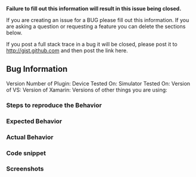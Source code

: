 **Failure to fill out this information will result in this issue being closed.**

If you are creating an issue for a BUG please fill out this information. If you are asking a question or requesting a feature you can delete the sections below. 

 If you post a full stack trace in a bug it will be closed, please post it to http://gist.github.com and then post the link here.

## Bug Information

Version Number of Plugin:
Device Tested On:
Simulator Tested On:
Version of VS: 
Version of Xamarin:
Versions of other things you are using:

### Steps to reproduce the Behavior

### Expected Behavior

### Actual Behavior

### Code snippet

### Screenshots
